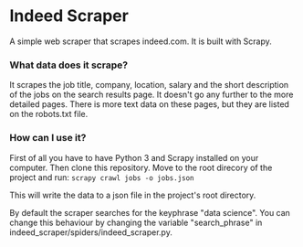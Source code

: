 # Indeed Scraper

A simple web scraper that scrapes indeed.com.
It is built with Scrapy.

### What data does it scrape?

It scrapes the job title, company, location, salary and the short description
of the jobs on the search results page. It doesn't go any further to the more
detailed pages. There is more text data on these pages, but they are listed
on the robots.txt file.

### How can I use it?

First of all you have to have Python 3 and Scrapy installed on your computer.
Then clone this repository. Move to the root direcory of the project and run:
`scrapy crawl jobs -o jobs.json`

This will write the data to a json file in the project's root directory.

By default the scraper searches for the keyphrase "data science". You can change
this behaviour by changing the variable "search_phrase" in
indeed_scraper/spiders/indeed_scraper.py.
